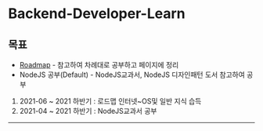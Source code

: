 # Backend-Developer-Learn

## 목표
- [Roadmap](https://roadmap.sh/backend) - 참고하여 차례대로 공부하고 페이지에 정리
- NodeJS 공부(Default) - NodeJS교과서, NodeJS 디자인패턴 도서 참고하여 공부

1. 2021-06 ~ 2021 하반기 : 로드맵 인터넷~OS및 일반 지식 습득
2. 2021-04 ~ 2021 하반기 : NodeJS교과서 공부
---
